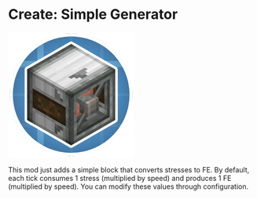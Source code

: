 # Create: Simple Generator
![Icon](/src/main/resources/icon.png)

This mod just adds a simple block that converts stresses to FE.
By default, each tick consumes 1 stress (multiplied by speed) and produces 1 FE (multiplied by speed). You can modify these values through configuration.